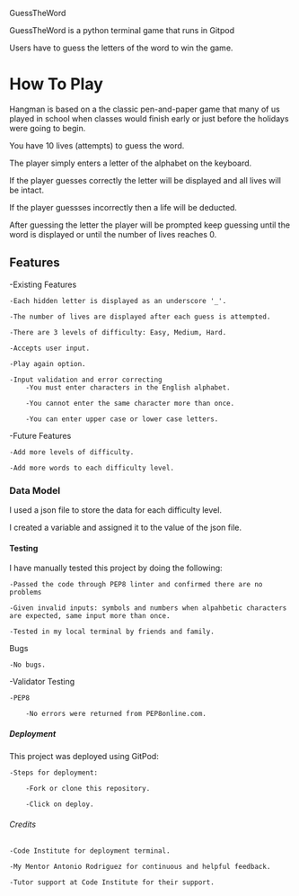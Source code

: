 GuessTheWord

GuessTheWord is a python terminal game that runs in Gitpod 

Users have to guess the letters of the word to win the game.

# How To Play

Hangman is based on a the classic pen-and-paper game that many of us played in school when classes would finish early or just before the holidays were going to begin.

You have 10 lives (attempts) to guess the word.

The player simply enters a letter of the alphabet on the keyboard.

If the player guesses correctly the letter will be displayed and all lives will be intact.

If the player guessses incorrectly then a life will be deducted.

After guessing the letter the player will be prompted keep guessing until the word is displayed or until the number of lives reaches 0.

## Features

-Existing Features

    -Each hidden letter is displayed as an underscore '_'.

    -The number of lives are displayed after each guess is attempted.

    -There are 3 levels of difficulty: Easy, Medium, Hard.

    -Accepts user input.

    -Play again option.

    -Input validation and error correcting
        -You must enter characters in the English alphabet.

        -You cannot enter the same character more than once.

        -You can enter upper case or lower case letters.

-Future Features

    -Add more levels of difficulty.

    -Add more words to each difficulty level.

### Data Model

I used a json file to store the data for each difficulty level.

I created a variable and assigned it to the value of the json file.

#### Testing

I have manually tested this project by doing the following:

    -Passed the code through PEP8 linter and confirmed there are no problems
    
    -Given invalid inputs: symbols and numbers when alpahbetic characters are expected, same input more than once.

    -Tested in my local terminal by friends and family.

Bugs

    -No bugs.

-Validator Testing

    -PEP8
        
        -No errors were returned from PEP8online.com.


##### Deployment

This project was deployed using GitPod:

    -Steps for deployment:

        -Fork or clone this repository.

        -Click on deploy.
        

###### Credits

    -Code Institute for deployment terminal.

    -My Mentor Antonio Rodriguez for continuous and helpful feedback.

    -Tutor support at Code Institute for their support.



